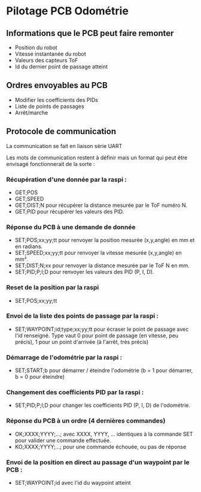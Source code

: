 # Pilotage PCB Odométrie

## Informations que le PCB peut faire remonter
- Position du robot
- Vitesse instantanée du robot
- Valeurs des capteurs ToF
- Id du dernier point de passage atteint
## Ordres envoyables au PCB
- Modifier les coefficients des PIDs
- Liste de points de passages
- Arrêt/marche
## Protocole de communication
La communication se fait en liaison série UART

Les mots de communication restent à définir mais un format qui peut être envisagé fonctionnerait de la sorte :

### Récupération d'une donnée par la raspi :
- GET;POS
- GET;SPEED
- GET;DIST;N pour récupérer la distance mesurée par le ToF numéro N.
- GET;PID pour récupérer les valeurs des PID.
### Réponse du PCB à une demande de donnée
- SET;POS;xx;yy;tt pour renvoyer la position mesurée (x,y,angle) en mm et en radians.
- SET;SPEED;xx;yy;tt pour renvoyer la vitesse mesurée (x,y,angle) en mm².
- SET;DIST;N;xx pour renvoyer la distance mesurée par le ToF N en mm.
- SET;PID;P;I;D pour renvoyer les valeurs des PID (P, I, D).
### Reset de la position par la raspi
- SET;POS;xx;yy;tt
### Envoi de la liste des points de passage par la raspi :
- SET;WAYPOINT;id;type;xx;yy;tt pour écraser le point de passage avec l'id renseigné. Type vaut 0 pour point de passage (en vitesse, peu précis), 1 pour un point d'arrivée (à l'arrêt, très précis)
### Démarrage de l'odométrie par la raspi :
- SET;START;b pour démarrer / éteindre l'odométrie (b = 1 pour démarrer, b = 0 pour éteindre)
### Changement des coefficients PID par la raspi :
- SET;PID;P;I;D pour changer les coefficients PID (P, I, D) de l'odométrie.
### Réponse du PCB à un ordre (4 dernières commandes)
- OK;XXXX;YYYY;...; avec XXXX, YYYY, ... identiques à la commande SET pour valider une commande effectuée.
- KO;XXXX;YYYY;...; pour une commande échouée, ou pas de réponse
### Envoi de la position en direct au passage d'un waypoint par le PCB :
- SET;WAYPOINT;id avec l'id du waypoint atteint